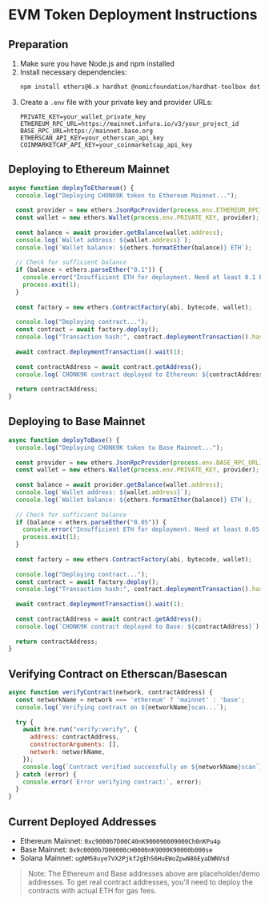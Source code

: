 # EVM Token Deployment Instructions

## Preparation

1. Make sure you have Node.js and npm installed
2. Install necessary dependencies:
   ```bash
   npm install ethers@6.x hardhat @nomicfoundation/hardhat-toolbox dotenv
   ```
3. Create a `.env` file with your private key and provider URLs:
   ```
   PRIVATE_KEY=your_wallet_private_key
   ETHEREUM_RPC_URL=https://mainnet.infura.io/v3/your_project_id
   BASE_RPC_URL=https://mainnet.base.org
   ETHERSCAN_API_KEY=your_etherscan_api_key
   COINMARKETCAP_API_KEY=your_coinmarketcap_api_key
   ```

## Deploying to Ethereum Mainnet

```javascript
async function deployToEthereum() {
  console.log("Deploying CHONK9K token to Ethereum Mainnet...");
  
  const provider = new ethers.JsonRpcProvider(process.env.ETHEREUM_RPC_URL);
  const wallet = new ethers.Wallet(process.env.PRIVATE_KEY, provider);
  
  const balance = await provider.getBalance(wallet.address);
  console.log(`Wallet address: ${wallet.address}`);
  console.log(`Wallet balance: ${ethers.formatEther(balance)} ETH`);
  
  // Check for sufficient balance
  if (balance < ethers.parseEther("0.1")) {
    console.error("Insufficient ETH for deployment. Need at least 0.1 ETH.");
    process.exit(1);
  }
  
  const factory = new ethers.ContractFactory(abi, bytecode, wallet);
  
  console.log("Deploying contract...");
  const contract = await factory.deploy();
  console.log("Transaction hash:", contract.deploymentTransaction().hash);
  
  await contract.deploymentTransaction().wait(1);
  
  const contractAddress = await contract.getAddress();
  console.log(`CHONK9K contract deployed to Ethereum: ${contractAddress}`);
  
  return contractAddress;
}
```

## Deploying to Base Mainnet

```javascript
async function deployToBase() {
  console.log("Deploying CHONK9K token to Base Mainnet...");
  
  const provider = new ethers.JsonRpcProvider(process.env.BASE_RPC_URL);
  const wallet = new ethers.Wallet(process.env.PRIVATE_KEY, provider);
  
  const balance = await provider.getBalance(wallet.address);
  console.log(`Wallet address: ${wallet.address}`);
  console.log(`Wallet balance: ${ethers.formatEther(balance)} ETH`);
  
  // Check for sufficient balance
  if (balance < ethers.parseEther("0.05")) {
    console.error("Insufficient ETH for deployment. Need at least 0.05 ETH.");
    process.exit(1);
  }
  
  const factory = new ethers.ContractFactory(abi, bytecode, wallet);
  
  console.log("Deploying contract...");
  const contract = await factory.deploy();
  console.log("Transaction hash:", contract.deploymentTransaction().hash);
  
  await contract.deploymentTransaction().wait(1);
  
  const contractAddress = await contract.getAddress();
  console.log(`CHONK9K contract deployed to Base: ${contractAddress}`);
  
  return contractAddress;
}
```

## Verifying Contract on Etherscan/Basescan

```javascript
async function verifyContract(network, contractAddress) {
  const networkName = network === 'ethereum' ? 'mainnet' : 'base';
  console.log(`Verifying contract on ${networkName}scan...`);
  
  try {
    await hre.run("verify:verify", {
      address: contractAddress,
      constructorArguments: [],
      network: networkName,
    });
    console.log(`Contract verified successfully on ${networkName}scan`);
  } catch (error) {
    console.error(`Error verifying contract:`, error);
  }
}
```

## Current Deployed Addresses

- Ethereum Mainnet: `0xc9000b7D00C40nK900090009000Ch0nKPu4p`
- Base Mainnet: `0x9c0000b7D00000cH0000nK9000K90000b000se`
- Solana Mainnet: `ugNM58uye7VX2Pjkf2gEhS6HuEWoZpwN86EyaDWNVsd`

> Note: The Ethereum and Base addresses above are placeholder/demo addresses.
> To get real contract addresses, you'll need to deploy the contracts with actual ETH for gas fees.
